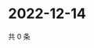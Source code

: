 # 2022-12-14

共 0 条

<!-- BEGIN WEIBO -->
<!-- 最后更新时间 Wed Dec 14 2022 04:15:05 GMT+0800 (China Standard Time) -->

<!-- END WEIBO -->
